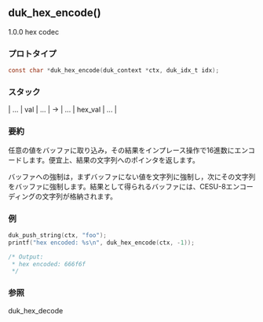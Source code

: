 ## duk_hex_encode() 

1.0.0 hex codec

### プロトタイプ

```c
const char *duk_hex_encode(duk_context *ctx, duk_idx_t idx);
```

### スタック

| ... | val | ... | -> | ... | hex_val | ... |

### 要約

任意の値をバッファに取り込み，その結果をインプレース操作で16進数にエンコードします。便宜上、結果の文字列へのポインタを返します。

バッファへの強制は，まずバッファにない値を文字列に強制し，次にその文字列をバッファに強制します。結果として得られるバッファには、CESU-8エンコーディングの文字列が格納されます。

### 例

```c
duk_push_string(ctx, "foo");
printf("hex encoded: %s\n", duk_hex_encode(ctx, -1));

/* Output:
 * hex encoded: 666f6f
 */
```

### 参照

duk_hex_decode